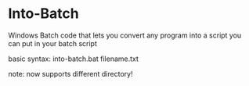 # Into-Batch
Windows Batch code that lets you convert any program into a script you can put in your batch script

basic syntax: into-batch.bat filename.txt

note: now supports different directory!
